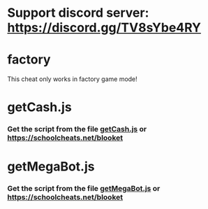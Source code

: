 # Support discord server: https://discord.gg/TV8sYbe4RY

# factory

This cheat only works in factory game mode!

# getCash.js

### Get the script from the file [getCash.js](https://raw.githubusercontent.com/glixxzzy/blooket-hack/main/factory/getCash.js) or https://schoolcheats.net/blooket

# getMegaBot.js

### Get the script from the file [getMegaBot.js](https://raw.githubusercontent.com/glixxzzy/blooket-hack/main/factory/getMegaBot.js) or https://schoolcheats.net/blooket
